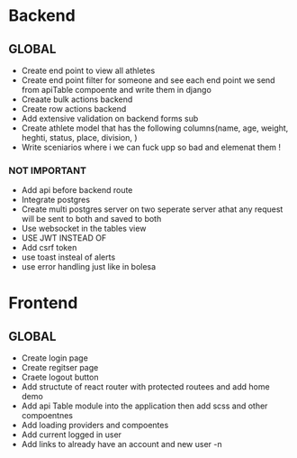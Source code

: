


# Backend

## GLOBAL
- Create end point to view all athletes
- Create end point filter for someone and see each end point we send from apiTable compoente and write them in django
- Creaate bulk actions backend
- Create row actions backend
- Add extensive validation on backend forms sub
- Create athlete model that has the following columns(name, age, weight, heghti, status, place, division, )
- Write sceniarios where i we can fuck upp so bad and elemenat them !


### NOT IMPORTANT
- Add api before backend route
- Integrate postgres
- Create multi postgres server on two seperate server athat any request will be sent to both and saved to both
- Use websocket in the tables view
- USE JWT INSTEAD OF 
- Add csrf token
- use toast insteal of alerts
- use error handling just like in bolesa


# Frontend

## GLOBAL
- Create login page 
- Create regitser page
- Craete logout button
- Add structute of react router with protected routees and add home demo
- Add api Table module into the application then add scss and other compoentnes
- Add loading providers and compoentes
- Add current logged in user
- Add links to already have an account and new user 
-n 